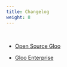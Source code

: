 ```yaml
---
title: Changelog
weight: 8
---
```


<br>

- [Open Source Gloo](./open_source)


- [Gloo Enterprise](./enterprise)

